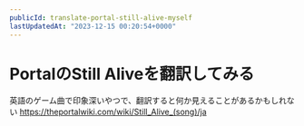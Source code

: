 ```yaml
---
publicId: translate-portal-still-alive-myself
lastUpdatedAt: "2023-12-15 00:20:54+0000"
---
```


# PortalのStill Aliveを翻訳してみる

英語のゲーム曲で印象深いやつで、翻訳すると何か見えることがあるかもしれない
https://theportalwiki.com/wiki/Still_Alive_(song)/ja
